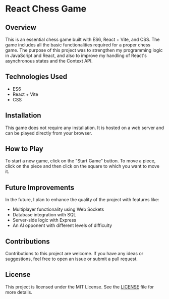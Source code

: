# React Chess Game

## Overview

This is an essential chess game built with ES6, React + Vite, and CSS. The game includes all the basic functionalities required for a proper chess game. The purpose of this project was to strengthen my programming logic in JavaScript and React, and also to improve my handling of React's asynchronous states and the Context API.

## Technologies Used

- ES6
- React + Vite
- CSS

## Installation

This game does not require any installation. It is hosted on a web server and can be played directly from your browser.

## How to Play

To start a new game, click on the "Start Game" button. To move a piece, click on the piece and then click on the square to which you want to move it.

## Future Improvements

In the future, I plan to enhance the quality of the project with features like:

- Multiplayer functionality using Web Sockets
- Database integration with SQL
- Server-side logic with Express
- An AI opponent with different levels of difficulty

## Contributions

Contributions to this project are welcome. If you have any ideas or suggestions, feel free to open an issue or submit a pull request.

## License

This project is licensed under the MIT License. See the [LICENSE](LICENSE) file for more details.
